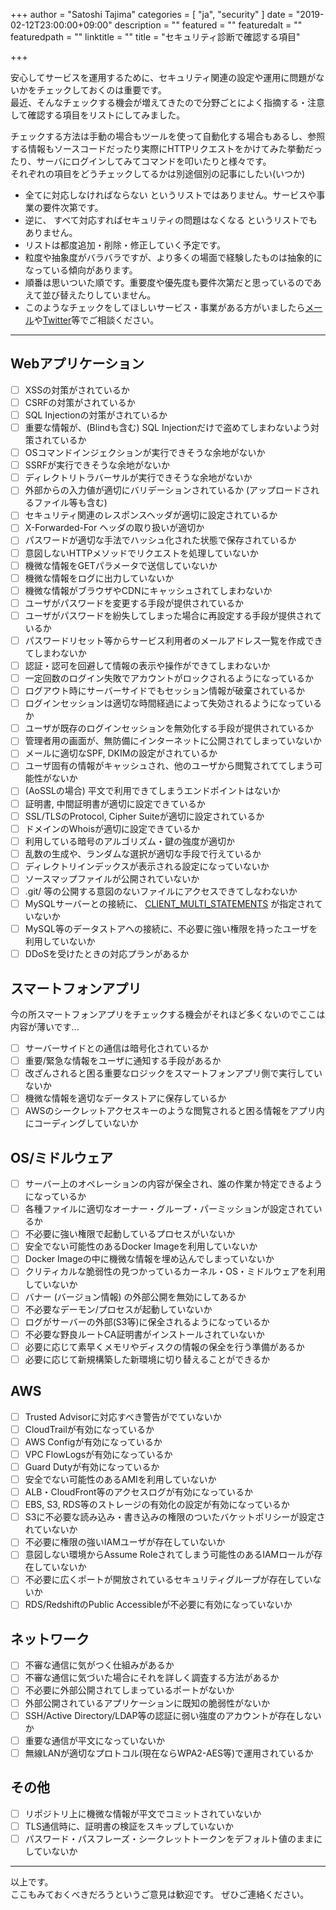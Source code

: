 +++
author = "Satoshi Tajima"
categories = [ "ja", "security" ]
date = "2019-02-12T23:00:00+09:00"
description = ""
featured = ""
featuredalt = ""
featuredpath = ""
linktitle = ""
title = "セキュリティ診断で確認する項目"

+++

安心してサービスを運用するために、セキュリティ関連の設定や運用に問題がないかをチェックしておくのは重要です。  
最近、そんなチェックする機会が増えてきたので分野ごとによく指摘する・注意して確認する項目をリストにしてみました。  

チェックする方法は手動の場合もツールを使って自動化する場合もあるし、参照する情報もソースコードだったり実際にHTTPリクエストをかけてみた挙動だったり、サーバにログインしてみてコマンドを叩いたりと様々です。  
それぞれの項目をどうチェックしてるかは別途個別の記事にしたい(いつか)

* 全てに対応しなければならない というリストではありません。サービスや事業の要件次第です。
* 逆に、 すべて対応すればセキュリティの問題はなくなる というリストでもありません。
* リストは都度追加・削除・修正していく予定です。
* 粒度や抽象度がバラバラですが、より多くの場面で経験したものは抽象的になっている傾向があります。
* 順番は思いついた順です。重要度や優先度も要件次第だと思っているのであえて並び替えたりしていません。
* このようなチェックをしてほしいサービス・事業がある方がいましたら[メール](https://blog.s-tajima.work/about/)や[Twitter](https://twitter.com/s_tajima_tech)等でご相談ください。

---

## Webアプリケーション

* [ ] XSSの対策がされているか
* [ ] CSRFの対策がされているか
* [ ] SQL Injectionの対策がされているか
* [ ] 重要な情報が、(Blindも含む) SQL Injectionだけで盗めてしまわないよう対策されているか
* [ ] OSコマンドインジェクションが実行できそうな余地がないか
* [ ] SSRFが実行できそうな余地がないか
* [ ] ディレクトリトラバーサルが実行できそうな余地がないか
* [ ] 外部からの入力値が適切にバリデーションされているか (アップロードされるファイル等も含む)
* [ ] セキュリティ関連のレスポンスヘッダが適切に設定されているか
* [ ] X-Forwarded-For ヘッダの取り扱いが適切か
* [ ] パスワードが適切な手法でハッシュ化された状態で保存されているか
* [ ] 意図しないHTTPメソッドでリクエストを処理していないか
* [ ] 機微な情報をGETパラメータで送信していないか
* [ ] 機微な情報をログに出力していないか
* [ ] 機微な情報がブラウザやCDNにキャッシュされてしまわないか
* [ ] ユーザがパスワードを変更する手段が提供されているか
* [ ] ユーザがパスワードを紛失してしまった場合に再設定する手段が提供されているか
* [ ] パスワードリセット等からサービス利用者のメールアドレス一覧を作成できてしまわないか
* [ ] 認証・認可を回避して情報の表示や操作ができてしまわないか
* [ ] 一定回数のログイン失敗でアカウントがロックされるようになっているか
* [ ] ログアウト時にサーバーサイドでもセッション情報が破棄されているか
* [ ] ログインセッションは適切な時間経過によって失効されるようになっているか
* [ ] ユーザが既存のログインセッションを無効化する手段が提供されているか
* [ ] 管理者用の画面が、無防備にインターネットに公開されてしまっていないか
* [ ] メールに適切なSPF, DKIMの設定がされているか
* [ ] ユーザ固有の情報がキャッシュされ、他のユーザから閲覧されててしまう可能性がないか
* [ ] \(AoSSLの場合\) 平文で利用できてしまうエンドポイントはないか
* [ ] 証明書, 中間証明書が適切に設定できているか
* [ ] SSL/TLSのProtocol, Cipher Suiteが適切に設定されているか
* [ ] ドメインのWhoisが適切に設定できているか
* [ ] 利用している暗号のアルゴリズム・鍵の強度が適切か
* [ ] 乱数の生成や、ランダムな選択が適切な手段で行えているか
* [ ] ディレクトリインデックスが表示される設定になっていないか
* [ ] ソースマップファイルが公開されていないか
* [ ] .git/ 等の公開する意図のないファイルにアクセスできてしなわないか
* [ ] MySQLサーバーとの接続に、 [CLIENT_MULTI_STATEMENTS](https://dev.mysql.com/doc/refman/8.0/en/mysql-real-connect.html) が指定されていないか
* [ ] MySQL等のデータストアへの接続に、不必要に強い権限を持ったユーザを利用していないか
* [ ] DDoSを受けたときの対応プランがあるか

## スマートフォンアプリ

今の所スマートフォンアプリをチェックする機会がそれほど多くないのでここは内容が薄いです...

* [ ] サーバーサイドとの通信は暗号化されているか
* [ ] 重要/緊急な情報をユーザに通知する手段があるか
* [ ] 改ざんされると困る重要なロジックをスマートフォンアプリ側で実行していないか
* [ ] 機微な情報を適切なデータストアに保存しているか
* [ ] AWSのシークレットアクセスキーのような閲覧されると困る情報をアプリ内にコーディングしていないか

## OS/ミドルウェア

* [ ] サーバー上のオペレーションの内容が保全され、誰の作業か特定できるようになっているか
* [ ] 各種ファイルに適切なオーナー・グループ・パーミッションが設定されているか
* [ ] 不必要に強い権限で起動しているプロセスがいないか
* [ ] 安全でない可能性のあるDocker Imageを利用していないか
* [ ] Docker Imageの中に機微な情報を埋め込んでしまっていないか
* [ ] クリティカルな脆弱性の見つかっているカーネル・OS・ミドルウェアを利用していないか
* [ ] バナー (バージョン情報) の外部公開を無効にしてあるか
* [ ] 不必要なデーモン/プロセスが起動していないか
* [ ] ログがサーバーの外部(S3等)に保全されるようになっているか
* [ ] 不必要な野良ルートCA証明書がインストールされていないか
* [ ] 必要に応じて素早くメモリやディスクの情報の保全を行う準備があるか
* [ ] 必要に応じて新規構築した新環境に切り替えることができるか

## AWS

* [ ] Trusted Advisorに対応すべき警告がでていないか
* [ ] CloudTrailが有効になっているか
* [ ] AWS Configが有効になっているか
* [ ] VPC FlowLogsが有効になっているか
* [ ] Guard Dutyが有効になっているか
* [ ] 安全でない可能性のあるAMIを利用していないか
* [ ] ALB・CloudFront等のアクセスログが有効になっているか
* [ ] EBS, S3, RDS等のストレージの有効化の設定が有効になっているか
* [ ] S3に不必要な読み込み・書き込みの権限のついたバケットポリシーが設定されていないか
* [ ] 不必要に権限の強いIAMユーザが存在していないか
* [ ] 意図しない環境からAssume Roleされてしまう可能性のあるIAMロールが存在していないか
* [ ] 不必要に広くポートが開放されているセキュリティグループが存在していないか
* [ ] RDS/RedshiftのPublic Accessibleが不必要に有効になっていないか

## ネットワーク

* [ ] 不審な通信に気がつく仕組みがあるか
* [ ] 不審な通信に気づいた場合にそれを詳しく調査する方法があるか
* [ ] 不必要に外部公開されてしまっているポートがないか
* [ ] 外部公開されているアプリケーションに既知の脆弱性がないか
* [ ] SSH/Active Directory/LDAP等の認証に弱い強度のアカウントが存在しないか
* [ ] 重要な通信が平文になっていないか
* [ ] 無線LANが適切なプロトコル(現在ならWPA2-AES等)で運用されているか

## その他

* [ ] リポジトリ上に機微な情報が平文でコミットされていないか
* [ ] TLS通信時に、証明書の検証をスキップしていないか
* [ ] パスワード・パスフレーズ・シークレットトークンをデフォルト値のままにしていないか

---

以上です。  
ここもみておくべきだろうというご意見は歓迎です。 ぜひご連絡ください。

